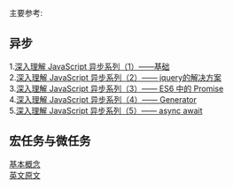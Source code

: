 主要参考:  
  
异步
---
1.[深入理解 JavaScript 异步系列（1）——基础](https://www.cnblogs.com/wangfupeng1988/p/6513070.html)  
2.[深入理解 JavaScript 异步系列（2）—— jquery的解决方案](https://www.cnblogs.com/wangfupeng1988/p/6515779.html)  
3.[深入理解 JavaScript 异步系列（3）—— ES6 中的 Promise](https://www.cnblogs.com/wangfupeng1988/p/6515855.html)  
4.[深入理解 JavaScript 异步系列（4）—— Generator](https://www.cnblogs.com/wangfupeng1988/p/6532713.html)  
5.[深入理解 JavaScript 异步系列（5）—— async await](https://www.cnblogs.com/wangfupeng1988/p/6532734.html)  
  
宏任务与微任务  
---
  
[基本概念](https://segmentfault.com/a/1190000014940904)  
[英文原文](https://jakearchibald.com/2015/tasks-microtasks-queues-and-schedules/?utm_source=html5weekly)  
  
